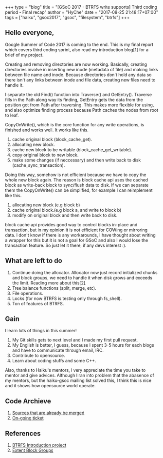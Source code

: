 +++
type = "blog"
title = "[GSoC 2017 - BTRFS write supports] Third coding period - Final recap"
author = "HyChe"
date = "2017-08-25 21:48:17+07:00"
tags = ["haiku", "gsoc2017", "gsoc", "filesystem", "btrfs"]
+++

## Hello everyone,

Google Summer of Code 2017 is coming to the end. This is my final report which covers third coding sprint, also read my introduction blog[1] for a brief of my project.

Creating and removing directories are now working. Basically, creating directories involve in inserting new inode (metadata of file) and making links between file name and inode. Because directories don't hold any data so there isn't any links between inode and file data, creating new files need to handle it.

I separate the old Find() function into Traverse() and GetEntry(). Traverse fills in the Path along way its finding, GetEntry gets the data from the position got from Path after traversing. This makes more flexible for using, and also optimize finding process because Path caches the nodes from root to leaf.

CopyOnWrite(), which is the core function for any write operations, is finished and works well. It works like this.

1. cache original block (block_cache_get).
2. allocating new block.
3. cache new block to be writable (block_cache_get_writable).
4. copy original block to new block.
5. make some changes (if neccessary) and then write back to disk (cache_sync_transaction).

Doing this way, somehow is not efficient because we have to copy the whole new block again. The reason is block cache api uses the cached block as write-back block to sync/flush data to disk. If we can separate them the CopyOnWrite() can be simplified, for example I can reimplement like this.

1. allocating new block (e.g block b)
2. cache original block.(e.g block a, and write to block b)
3. modify on original block and then write back to disk.

block cache api provides good way to control blocks in-place and transaction, but in my opinion it is not efficient for COWing or mirroring data. I don't know if there is any workarounds, I have thought about writing a wrapper for this but it is not a goal for GSoC and also I would lose the transaction feature. So just let it there, if any devs interest :).

## What are left to do
1. Continue doing the allocator. Allocator now just record initialized chunks and block groups, we need to handle it when disk grows and exceeds the limit. Reading more about this[2].
2. Tree balance functions (split, merge, etc).
3. File operations.
4. Locks (for now BTRFS is testing only through fs_shell).
5. Ton of features of BTRFS.

## Gain
I learn lots of things in this summer!

1. My Git skills gets to next level and I made my first pull request.
2. My English is better, I guess, because I spent 3-5 hours for each blogs and have to communicate through email, IRC.
3. Contribute to opensource.
4. Learn about coding stuffs and some C++.

Also, thanks to Haiku's mentors, I very appreciate the time you take to mentor and give advices. Although I ran into problem that the abasence of my mentors, but the haiku-gsoc mailing list solved this, I think this is nice and it shows how opensource world operate.

## Code Archieve
1.	[Sources that are already be merged](http://cgit.haiku-os.org/haiku/log/?qt=author&q=hyche)
2.	[On-going ticket](https://dev.haiku-os.org/ticket/13612)


## References
1.	[BTRFS Introduction project](https://www.haiku-os.org/blog/hyche/2017-05-08_gsoc_2017_adding_write_supports_for_btrfs/)
2.	[Extent Block Groups](https://btrfs.wiki.kernel.org/index.php/Btrfs_design#Extent_Block_Groups)

